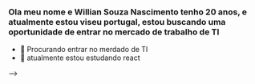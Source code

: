 ### Ola meu nome e Willian Souza Nascimento tenho 20 anos, e atualmente estou viseu portugal, estou buscando uma oportunidade de entrar no mercado de trabalho de TI


- 🔭 Procurando entrar no merdado de TI
- 🌱 atualmente estou estudando react

-->
